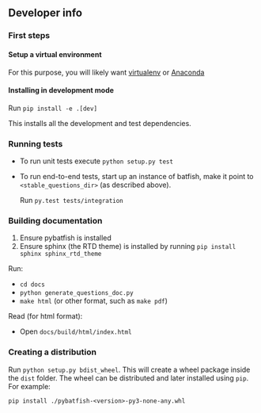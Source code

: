 ## Developer info

### First steps

#### Setup a virtual environment
For this purpose, you will likely want [virtualenv](https://virtualenv.pypa.io/en/stable/) or [Anaconda](https://www.anaconda.com/download/)

#### Installing in development mode 
Run `pip install -e .[dev]`

This installs all the development and test dependencies.

### Running tests

- To run unit tests execute `python setup.py test`
- To run end-to-end tests, start up an instance of batfish, 
  make it point to `<stable_questions_dir>` (as described above).

  Run `py.test tests/integration`

### Building documentation

1. Ensure pybatfish is installed
2. Ensure sphinx (the RTD theme) is installed by running `pip install sphinx sphinx_rtd_theme`

Run:
- `cd docs`
- `python generate_questions_doc.py`
- `make html` (or other format, such as `make pdf`)

Read (for html format):
- Open `docs/build/html/index.html`

### Creating a distribution

Run `python setup.py bdist_wheel`. This will create a wheel package inside the `dist` 
folder. The wheel can be distributed and later installed using `pip`. 
For example:

`pip install ./pybatfish-<version>-py3-none-any.whl`


